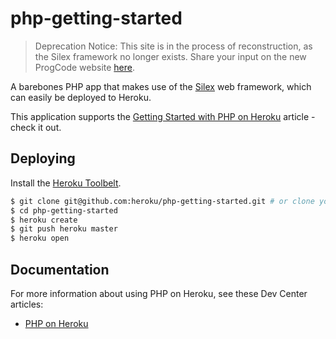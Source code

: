 # php-getting-started

> Deprecation Notice: This site is in the process of reconstruction, as the Silex framework no longer exists.
> Share your input on the new ProgCode website [here](https://docs.google.com/document/d/1S0dLtmTAh8fwe9P_za8JFOFduxWRT26dtwvXKiOPowQ/edit?usp=sharing).

A barebones PHP app that makes use of the [Silex](http://silex.sensiolabs.org/) web framework, which can easily be deployed to Heroku.

This application supports the [Getting Started with PHP on Heroku](https://devcenter.heroku.com/articles/getting-started-with-php) article - check it out.

## Deploying

Install the [Heroku Toolbelt](https://toolbelt.heroku.com/).

```sh
$ git clone git@github.com:heroku/php-getting-started.git # or clone your own fork
$ cd php-getting-started
$ heroku create
$ git push heroku master
$ heroku open
```

## Documentation

For more information about using PHP on Heroku, see these Dev Center articles:

- [PHP on Heroku](https://devcenter.heroku.com/categories/php)
